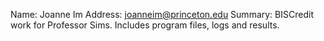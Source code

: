 Name: Joanne Im
Address: joanneim@princeton.edu
Summary: BISCredit work for Professor Sims. Includes program files, logs and results.
